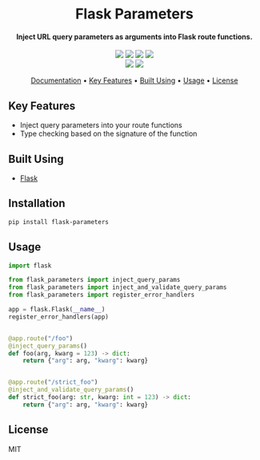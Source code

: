 <h1 align="center">Flask Parameters<br></h1>

<h4 align="center">Inject URL query parameters as arguments into Flask route functions.</h4>

<p align="center">
  <img src="https://img.shields.io/badge/status-active-green" />
  <img src="https://img.shields.io/pypi/pyversions/flask-parameters" />
  <a href="https://pypi.org/project/flask-parameters/"><img src="https://img.shields.io/pypi/v/flask-parameters" /></a>
  <img src="https://img.shields.io/pypi/l/flask-parameters" /><br />
  <img src="https://img.shields.io/github/issues/millarcalder/flask_params" />
  <img src="https://img.shields.io/github/issues-pr/millarcalder/flask_params" />
</p>

<p align="center">
  <a href="http://flask-params-docs.s3-website-ap-southeast-2.amazonaws.com/">Documentation</a> •
  <a href="#key-features">Key Features</a> •
  <a href="#built-using">Built Using</a> •
  <a href="#usage">Usage</a> •
  <a href="#license">License</a>
</p>

## Key Features

 - Inject query parameters into your route functions
 - Type checking based on the signature of the function

## Built Using

 - [Flask](https://flask.palletsprojects.com/)

## Installation

```bash
pip install flask-parameters
```

## Usage

```python
import flask

from flask_parameters import inject_query_params
from flask_parameters import inject_and_validate_query_params
from flask_parameters import register_error_handlers

app = flask.Flask(__name__)
register_error_handlers(app)


@app.route("/foo")
@inject_query_params()
def foo(arg, kwarg = 123) -> dict:
    return {"arg": arg, "kwarg": kwarg}


@app.route("/strict_foo")
@inject_and_validate_query_params()
def strict_foo(arg: str, kwarg: int = 123) -> dict:
    return {"arg": arg, "kwarg": kwarg}
```

## License

MIT
